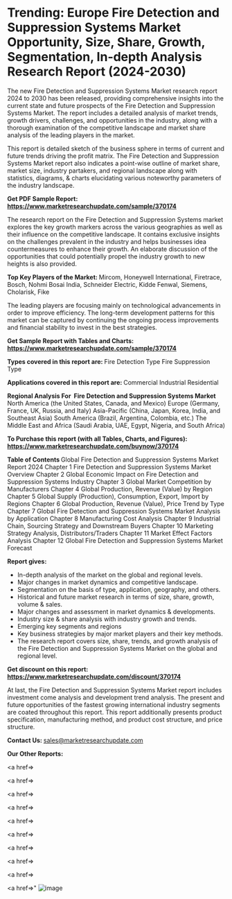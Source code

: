 # Trending: Europe Fire Detection and Suppression Systems Market Opportunity, Size, Share, Growth, Segmentation, In-depth Analysis Research Report (2024-2030)

The new Fire Detection and Suppression Systems Market research report 2024 to 2030 has been released, providing comprehensive insights into the current state and future prospects of the Fire Detection and Suppression Systems Market. The report includes a detailed analysis of market trends, growth drivers, challenges, and opportunities in the industry, along with a thorough examination of the competitive landscape and market share analysis of the leading players in the market.

This report is detailed sketch of the business sphere in terms of current and future trends driving the profit matrix. The Fire Detection and Suppression Systems Market report also indicates a point-wise outline of market share, market size, industry partakers, and regional landscape along with statistics, diagrams, &amp; charts elucidating various noteworthy parameters of the industry landscape.

<strong><b>Get PDF Sample Report: <a href=https://www.marketresearchupdate.com/sample/370174>https://www.marketresearchupdate.com/sample/370174</a></b></strong>

The research report on the Fire Detection and Suppression Systems market explores the key growth markers across the various geographies as well as their influence on the competitive landscape. It contains exclusive insights on the challenges prevalent in the industry and helps businesses idea countermeasures to enhance their growth. An elaborate discussion of the opportunities that could potentially propel the industry growth to new heights is also provided.

<strong><b>Top Key Players of the Market:
</b></strong>Mircom, Honeywell International, Firetrace, Bosch, Nohmi Bosai India, Schneider Electric, Kidde Fenwal, Siemens, Cholarisk, Fike<strong><b>
</b></strong>

The leading players are focusing mainly on technological advancements in order to improve efficiency. The long-term development patterns for this market can be captured by continuing the ongoing process improvements and financial stability to invest in the best strategies.

<strong><b>Get Sample Report with Tables and Charts: <a href=https://www.marketresearchupdate.com/sample/370174>https://www.marketresearchupdate.com/sample/370174</a></b></strong>

<strong><b>Types covered in this report are:
</b></strong>Fire Detection Type
Fire Suppression Type<strong><b>
</b></strong>

<strong><b>Applications covered in this report are:
</b></strong>Commercial
Industrial
Residential<strong><b>
</b></strong>

<strong><b>Regional Analysis For  Fire Detection and Suppression Systems Market</b></strong><strong><b>
</b></strong>North America (the United States, Canada, and Mexico)
Europe (Germany, France, UK, Russia, and Italy)
Asia-Pacific (China, Japan, Korea, India, and Southeast Asia)
South America (Brazil, Argentina, Colombia, etc.)
The Middle East and Africa (Saudi Arabia, UAE, Egypt, Nigeria, and South Africa)

<strong><b>To Purchase this report (with all Tables, Charts, and Figures): <a href=https://www.marketresearchupdate.com/buynow/370174>https://www.marketresearchupdate.com/buynow/370174</a></b></strong>

<strong><b>Table of Contents</b></strong><strong><b>
</b></strong>Global Fire Detection and Suppression Systems Market Report 2024
Chapter 1 Fire Detection and Suppression Systems Market Overview
Chapter 2 Global Economic Impact on Fire Detection and Suppression Systems Industry
Chapter 3 Global Market Competition by Manufacturers
Chapter 4 Global Production, Revenue (Value) by Region
Chapter 5 Global Supply (Production), Consumption, Export, Import by Regions
Chapter 6 Global Production, Revenue (Value), Price Trend by Type
Chapter 7 Global Fire Detection and Suppression Systems Market Analysis by Application
Chapter 8 Manufacturing Cost Analysis
Chapter 9 Industrial Chain, Sourcing Strategy and Downstream Buyers
Chapter 10 Marketing Strategy Analysis, Distributors/Traders
Chapter 11 Market Effect Factors Analysis
Chapter 12 Global Fire Detection and Suppression Systems Market Forecast

<strong><b>Report gives:</b></strong>

- In-depth analysis of the market on the global and regional levels.
- Major changes in market dynamics and competitive landscape.
- Segmentation on the basis of type, application, geography, and others.
- Historical and future market research in terms of size, share, growth, volume &amp; sales.
- Major changes and assessment in market dynamics &amp; developments.
- Industry size &amp; share analysis with industry growth and trends.
- Emerging key segments and regions
- Key business strategies by major market players and their key methods.
- The research report covers size, share, trends, and growth analysis of the Fire Detection and Suppression Systems Market on the global and regional level.

<strong><b>Get discount on this report: <a href=https://www.marketresearchupdate.com/discount/370174>https://www.marketresearchupdate.com/discount/370174</a></b></strong>

At last, the Fire Detection and Suppression Systems Market report includes investment come analysis and development trend analysis. The present and future opportunities of the fastest growing international industry segments are coated throughout this report. This report additionally presents product specification, manufacturing method, and product cost structure, and price structure.

<strong><b>Contact Us:
</b></strong>sales@marketresearchupdate.com

<strong>Our Other Reports:</strong>

<a href=></a>

<a href=></a>

<a href=></a>

<a href=></a>

<a href=></a>

<a href=></a>

<a href=></a>

<a href=></a>

<a href=></a>

<a href=></a>"
![image](https://github.com/Gayatrikarjule/Market-Analysis-360/assets/97346546/9bf9f2c9-617f-4f11-abaf-4d348d9dd945)
